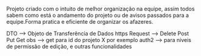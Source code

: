 <!-- documentação do front -->
Projeto criado com o intuito de melhor organização na equipe, assim todos sabem como está o andamento do projeto ou de avisos passados para a equipe.Forma pratica e eficiente de organizar os afazeres.


<!-- fazer no backend  -->

 DTO --> Objeto de Transferência de Dados
 https Request --> Delete Post Put Get
 obs --> get para id do projeto X por exemplo
 auth2 --> para niveis de permissão de edição, e outras funcionalidades
 
 
